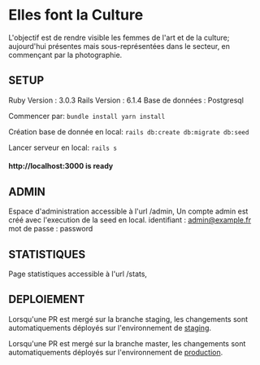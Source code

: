 # Elles font la Culture
L'objectif est de rendre visible les femmes de l'art et de la culture; aujourd'hui présentes mais sous-représentées dans le secteur, en commençant par la photographie.


## SETUP

Ruby Version : 3.0.3
Rails Version : 6.1.4
Base de données : Postgresql

Commencer par: ```
bundle install
yarn install ```

Création base de donnée en local:
``` rails db:create db:migrate db:seed ```

Lancer serveur en local:
``` rails s ```

#### http://localhost:3000 is ready



## ADMIN

Espace d'administration accessible à l'url /admin,
Un compte admin est créé avec l'execution de la seed en local.
identifiant : admin@example.fr
mot de passe : password


## STATISTIQUES

Page statistiques accessible à l'url /stats,


## DEPLOIEMENT

Lorsqu'une PR est mergé sur la branche staging, les changements sont automatiquements déployés sur l'environnement de [staging](https://www.ellesfontlaculture.incubateur.net/).

Lorsqu'une PR est mergé sur la branche master, les changements sont automatiquements déployés sur l'environnement de [production](https://www.ellesfontlaculture.beta.gouv.fr/).
